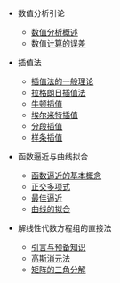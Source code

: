 * 数值分析引论
    * [数值分析概述](a-引论/1-概述.md)
    * [数值计算的误差](a-引论/2-误差.md)

* 插值法
    * [插值法的一般理论](b-插值/01-理论.md)
    * [拉格朗日插值法](b-插值/02-拉格朗日.md)
    * [牛顿插值](b-插值/03-牛顿.md)
    * [埃尔米特插值](b-插值/04-艾尔米特.md)
    * [分段插值](b-插值/05-分段.md)
    * [样条插值](b-插值/06-样条.md)
* 函数逼近与曲线拟合
    * [函数逼近的基本概念](c-逼近/1-基本.md)
    * [正交多项式](c-逼近/2-正交.md)
    * [最佳逼近](c-逼近/3-平方.md)
    * [曲线的拟合](c-逼近/4-拟合.md)
* 解线性代数方程组的直接法
    * [引言与预备知识](e-直接/1-基本.md)
    * [高斯消元法](e-直接/2-高斯.md)
    * [矩阵的三角分解](e-直接/3-三角.md)




